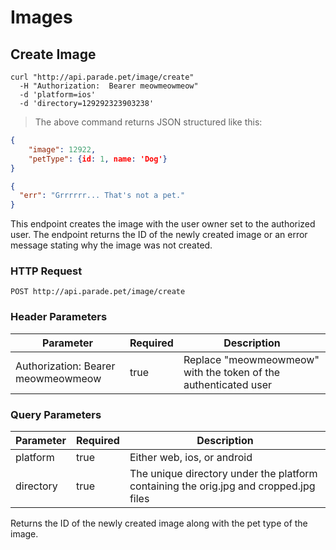 # Images

## Create Image

```shell
curl "http://api.parade.pet/image/create"
  -H "Authorization:  Bearer meowmeowmeow"
  -d 'platform=ios'
  -d 'directory=129292323903238'
```

> The above command returns JSON structured like this:

```json 
{
	"image": 12922,
	"petType": {id: 1, name: 'Dog'}
}

{
  "err": "Grrrrrr... That's not a pet."
}

```

This endpoint creates the image with the user owner set to the authorized user. The endpoint returns the ID of the newly created image or an error message stating why the image was not created. 

### HTTP Request

`POST http://api.parade.pet/image/create`

### Header Parameters

Parameter | Required | Description
--------- | ------- | -----------
Authorization:  Bearer meowmeowmeow | true | Replace "meowmeowmeow" with the token of the authenticated user

### Query Parameters

Parameter | Required | Description
--------- | ------- | -----------
platform | true | Either web, ios, or android
directory| true | The unique directory under the platform containing the orig.jpg and cropped.jpg files

<aside class="success">
Returns the ID of the newly created image along with the pet type of the image.  
</aside>
